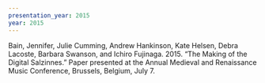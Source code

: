 ```yaml
---
presentation_year: 2015
year: 2015
---
```


Bain, Jennifer, Julie Cumming, Andrew Hankinson, Kate Helsen, Debra Lacoste, Barbara Swanson, and Ichiro Fujinaga. 2015. “The Making of the Digital Salzinnes.” Paper presented at the Annual Medieval and Renaissance Music Conference, Brussels, Belgium, July 7.